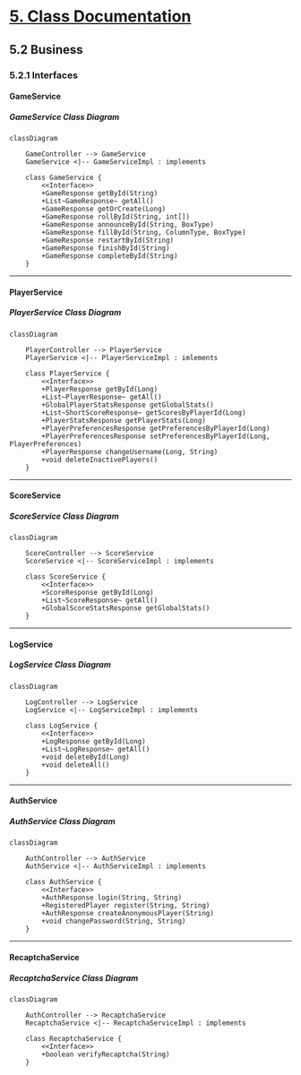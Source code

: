 # [ 5. Class Documentation ](../documentation)

## 5.2 Business

### 5.2.1 Interfaces

#### GameService

##### GameService Class Diagram

```mermaid
classDiagram

    GameController --> GameService
    GameService <|-- GameServiceImpl : implements

    class GameService {
        <<Interface>>
        +GameResponse getById(String)
        +List~GameResponse~ getAll()
        +GameResponse getOrCreate(Long)
        +GameResponse rollById(String, int[])
        +GameResponse announceById(String, BoxType)
        +GameResponse fillById(String, ColumnType, BoxType)
        +GameResponse restartById(String)
        +GameResponse finishById(String)
        +GameResponse completeById(String)
    }

```

---

#### PlayerService

##### PlayerService Class Diagram

```mermaid
classDiagram

    PlayerController --> PlayerService
    PlayerService <|-- PlayerServiceImpl : imlements

    class PlayerService {
        <<Interface>>
        +PlayerResponse getById(Long)
        +List~PlayerResponse~ getAll()
        +GlobalPlayerStatsResponse getGlobalStats()
        +List~ShortScoreResponse~ getScoresByPlayerId(Long)
        +PlayerStatsResponse getPlayerStats(Long)
        +PlayerPreferencesResponse getPreferencesByPlayerId(Long)
        +PlayerPreferencesResponse setPreferencesByPlayerId(Long, PlayerPreferences)
        +PlayerResponse changeUsername(Long, String)
        +void deleteInactivePlayers()
    }

```

---

#### ScoreService

##### ScoreService Class Diagram

```mermaid
classDiagram

    ScoreController --> ScoreService
    ScoreService <|-- ScoreServiceImpl : implements

    class ScoreService {
        <<Interface>>
        +ScoreResponse getById(Long)
        +List~ScoreResponse~ getAll()
        +GlobalScoreStatsResponse getGlobalStats()
    }

```
---

#### LogService

##### LogService Class Diagram

```mermaid
classDiagram

    LogController --> LogService
    LogService <|-- LogServiceImpl : implements

    class LogService {
        <<Interface>>
        +LogResponse getById(Long)
        +List~LogResponse~ getAll()
        +void deleteById(Long)
        +void deleteAll()
    }

```

---

#### AuthService

##### AuthService Class Diagram

```mermaid
classDiagram

    AuthController --> AuthService
    AuthService <|-- AuthServiceImpl : implements

    class AuthService {
        <<Interface>>
        +AuthResponse login(String, String)
        +RegisteredPlayer register(String, String)
        +AuthResponse createAnonymousPlayer(String)
        +void changePassword(String, String)
    }

```

---

#### RecaptchaService

##### RecaptchaService Class Diagram

```mermaid
classDiagram

    AuthController --> RecaptchaService
    RecaptchaService <|-- RecaptchaServiceImpl : implements

    class RecaptchaService {
        <<Interface>>
        +boolean verifyRecaptcha(String)
    }

```